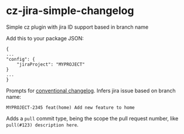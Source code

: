 # cz-jira-simple-changelog

Simple cz plugin with jira ID support based in branch name

Add this to your package JSON:

```
{
...
"config": {
    "jiraProject": "MYPROJECT"
}
...
}
```

Prompts for [conventional changelog](https://github.com/stevemao/conventional-changelog-angular/blob/master/index.js).
Infers jira issue based on branch name:

```
MYPROJECT-2345 feat(home) Add new feature to home
```

Adds a `pull` commit type, being the scope the pull request number, like `pull(#123) description here`.
